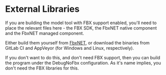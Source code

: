 # External Libraries

If you are building the model tool with FBX support enabled, you'll need to place
the relevant files here - the FBX SDK, the FbxNET native component and the FbxNET
managed component.

Either build them yourself from [FbxNET](https://gitlab.com/znixian/fbxnet), or
download the binaries from GitLab CI and AppVeyor (for Windows and Linux, respectively).

If you don't want to do this, and don't need FBX support, then you can build the program
under the DebugNoFbx configuration. As it's name implies, you don't need the FBX libraries
for this.
